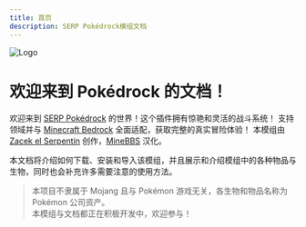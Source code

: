 ```yaml
---
title: 首页
description: SERP Pokédrock模组文档
---
```


![Logo](/images/Logo.png)

# 欢迎来到 Pokédrock 的文档！

欢迎来到 [SERP Pokédrock](https://www.serpzacek.com/addons/serp-pok%C3%A9drock) 的世界！这个插件拥有惊艳和灵活的战斗系统！ 支持领域并与 [Minecraft Bedrock](https://www.minecraft.net/) 全面适配，获取完整的真实冒险体验！
本模组由 [Zacek el Serpentín](https://twitter.com/SERP_Zacek) 创作，[MineBBS](https://www.minebbs.com/) 汉化。

本文档将介绍如何下载、安装和导入该模组，并且展示和介绍模组中的各种物品与生物，同时也会补充许多需要注意的使用方法。

>   本项目不隶属于 Mojang 且与 Pokémon 游戏无关，各生物和物品名称为 Pokémon 公司资产。  
>   本模组与文档都正在积极开发中，欢迎参与！
